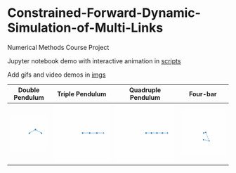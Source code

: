 # Constrained-Forward-Dynamic-Simulation-of-Multi-Links 
Numerical Methods Course Project

Jupyter notebook demo with interactive animation in [scripts](/scripts)

Add gifs and video demos in [imgs](/imgs)

Double Pendulum | Triple Pendulum | Quadruple Pendulum | Four-bar
--------------- | --------------- | ------------------ | --------
![](imgs/DoublePendulum.gif) | ![](imgs/TriplePendulum.gif) | ![](imgs/QuadruplePendulum.gif) | ![](imgs/Fourbar.gif)
